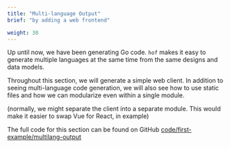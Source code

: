 ```yaml
---
title: "Multi-language Output"
brief: "by adding a web frontend"

weight: 30
---
```



Up until now, we have been generating Go code.
`hof` makes it easy to generate multiple languages
at the same time from the same designs and data models.

Throughout this section, we will generate a simple web client.
In addition to seeing multi-language code generation,
we will also see how to use static files and how
we can modularize even within a single module.


(normally, we might separate the client into a separate module.
This would make it easier to swap Vue for React, in example)

The full code for this section can be found on GitHub
[code/first-example/multilang-output](https://github.com/hofstadter-io/hof-docs/tree/main/code/first-example/multilang-output)

